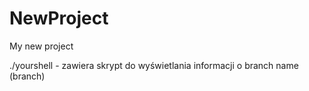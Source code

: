 # NewProject
My new project

./yourshell - zawiera skrypt do wyświetlania informacji o branch name (branch)
